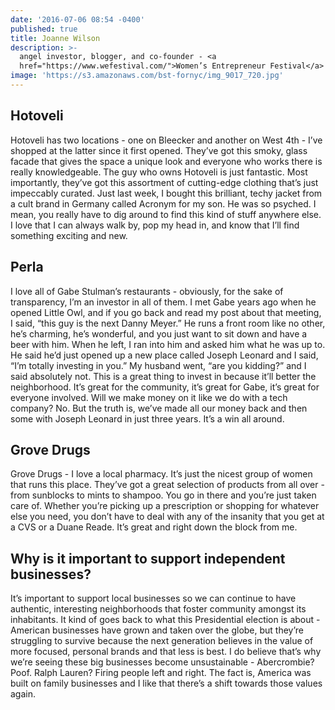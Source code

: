 ```yaml
---
date: '2016-07-06 08:54 -0400'
published: true
title: Joanne Wilson
description: >-
  angel investor, blogger, and co-founder - <a
  href="https://www.wefestival.com/">Women’s Entrepreneur Festival</a>
image: 'https://s3.amazonaws.com/bst-fornyc/img_9017_720.jpg'
---
```

## Hotoveli
Hotoveli has two locations - one on Bleecker and another on West 4th - I’ve shopped at the latter since it first opened. They’ve got this smoky, glass facade that gives the space a unique look and everyone who works there is really knowledgeable. The guy who owns Hotoveli is just fantastic. Most importantly, they’ve got this assortment of cutting-edge clothing that’s just impeccably curated. Just last week, I bought this brilliant, techy jacket from a cult brand in Germany called Acronym for my son. He was so psyched. I mean, you really have to dig around to find this kind of stuff anywhere else. I love that I can always walk by, pop my head in, and know that I’ll find something exciting and new.  

## Perla
I love all of Gabe Stulman’s restaurants - obviously, for the sake of transparency, I’m an investor in all of them. I met Gabe years ago when he opened Little Owl, and if you go back and read my post about that meeting, I said, “this guy is the next Danny Meyer.” He runs a front room like no other, he’s charming, he’s wonderful, and you just want to sit down and have a beer with him. When he left, I ran into him and asked him what he was up to. He said he’d just opened up a new place called Joseph Leonard and I said, “I’m totally investing in you.” My husband went, “are you kidding?” and I said absolutely not. This is a great thing to invest in because it’ll better the neighborhood. It’s great for the community, it’s great for Gabe, it’s great for everyone involved. Will we make money on it like we do with a tech company? No. But the truth is, we’ve made all our money back and then some with Joseph Leonard in just three years. It’s a win all around.

## Grove Drugs
Grove Drugs - I love a local pharmacy. It’s just the nicest group of women that runs this place. They’ve got a great selection of products from all over - from sunblocks to mints to shampoo. You go in there and you’re just taken care of. Whether you’re picking up a prescription or shopping for whatever else you need, you don’t have to deal with any of the insanity that you get at a CVS or a Duane Reade. It’s great and right down the block from me.

## Why is it important to support independent businesses?
It’s important to support local businesses so we can continue to have authentic, interesting neighborhoods that foster community amongst its inhabitants. It kind of goes back to what this Presidential election is about - American businesses have grown and taken over the globe, but they’re struggling to survive because the next generation believes in the value of more focused, personal brands and that less is best. I do believe that’s why we’re seeing these big businesses become unsustainable - Abercrombie? Poof. Ralph Lauren? Firing people left and right. The fact is, America was built on family businesses and I like that there’s a shift towards those values again.
